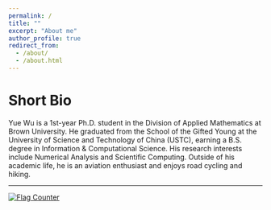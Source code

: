 ```yaml
---
permalink: /
title: ""
excerpt: "About me"
author_profile: true
redirect_from: 
  - /about/
  - /about.html
---
```


Short Bio
===

Yue Wu is a 1st-year Ph.D. student in the Division of Applied Mathematics at Brown University. He graduated from the School of the Gifted Young at the University of Science and Technology of China (USTC), earning a B.S. degree in Information & Computational Science. His research interests include Numerical Analysis and Scientific Computing. Outside of his academic life, he is an aviation enthusiast and enjoys road cycling and hiking. 

---

<a href="https://info.flagcounter.com/21GO"><img src="https://s01.flagcounter.com/map/21GO/size_s/txt_000000/border_CCCCCC/pageviews_1/viewers_0/flags_0/" alt="Flag Counter" border="0"></a>
